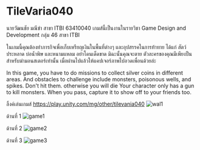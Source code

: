 # TileVaria040

นายวัฒนชัย มณีขำ สาขา ITBI 63410040 เกมส์นี้เป็นงานในรายวิชา Game Design and Development กลุ่ม 46 สาขา ITBI

ในเกมนี้คุณต้องทำภารกิจเพื่อเก็บเหรียญเงินในพื้นที่ต่างๆ และอุปสรรคในการท้าทาย 
ได้แก่ สัตว์ประหลาด บ่อน้ำพิษ และหนามแหลม อย่าโดนเด็ดขาด มิฉะนั้นคุณจะตาย ตัวละครของคุณมีเพียงปืนสำหรับฆ่ามอนสเตอร์เท่านั้น 
เมื่อผ่านไปแล้วให้แคปเจอร์ภาพไปอวดเพื่อนด้วยล่ะ

In this game, you have to do missions to collect silver coins in different areas. 
And obstacles to challenge include monsters, poisonous wells, and spikes. Don't hit them. 
otherwise you will die Your character only has a gun to kill monsters. When you pass, 
capture it to show off to your friends too.


 ลิ้งค์เล่นเกมส์ https://play.unity.com/mg/other/tilevania040
 ![wal1](https://user-images.githubusercontent.com/110089122/227703688-29c1c216-2062-4273-a357-983ad7907110.PNG)

 
 ด้านที่ 1
 ![game1](https://user-images.githubusercontent.com/110089122/227703700-a82fd2cc-9beb-47ae-863c-33f90defcd0c.PNG)

 
 
 
ด้านที่ 2
 ![game2](https://user-images.githubusercontent.com/110089122/227703704-d6e309c7-f538-4f48-99b9-418c11aad9c5.PNG)

 


ด้านที่ 3
![game3](https://user-images.githubusercontent.com/110089122/227703707-752df31b-92d3-405e-a542-5994e80b0326.PNG)












